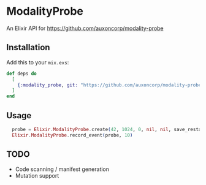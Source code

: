 # ModalityProbe

An Elixir API for https://github.com/auxoncorp/modality-probe

## Installation

Add this to your `mix.exs`:


```elixir
def deps do
  [
    {:modality_probe, git: "https://github.com/auxoncorp/modality-probe-elixir.git" }
  ]
end
```

## Usage

```elixir
  probe = Elixir.ModalityProbe.create(42, 1024, 0, nil, nil, save_restart_counter_pid)
  Elixir.ModalityProbe.record_event(probe, 10)
```

## TODO
- Code scanning / manifest generation
- Mutation support
